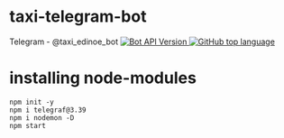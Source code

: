 # taxi-telegram-bot
Telegram - @taxi_edinoe_bot 
<a href="https://core.telegram.org/bots/api">
	<img src="https://img.shields.io/badge/Bot%20API-v6.5-f36caf.svg?style=flat-square" alt="Bot API Version" />
</a>
<a href="https://github.com/telegraf/telegraf">
	<img src="https://img.shields.io/github/languages/top/telegraf/telegraf?style=flat-square&logo=github" alt="GitHub top language" />
</a>
# installing node-modules
```
npm init -y
npm i telegraf@3.39
npm i nodemon -D
npm start
```
